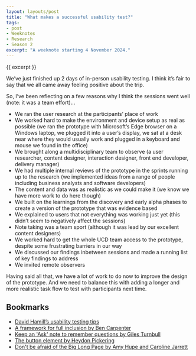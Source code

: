 ```yaml
---
layout: layouts/post
title: "What makes a successful usability test?"
tags:
- post
- Weeknotes
- Research
- Season 2
excerpt: "A weeknote starting 4 November 2024."
--- 
```


{{ excerpt }}

We’ve just finished up 2 days of in-person usability testing. I think it’s fair to say that we all came away feeling positive about the trip.

So, I’ve been reflecting on a few reasons why I think the sessions went well (note: it was a team effort)…

- We ran the user research at the participants’ place of work
- We worked hard to make the environment and device setup as real as possible (we ran the prototype with Microsoft’s Edge browser on a Windows laptop, we plugged it into a user’s display, we sat at a desk near where they would usually work and plugged in a keyboard and mouse we found in the office)
- We brought along a multidisciplinary team to observe (a user researcher, content designer, interaction designer, front end developer, delivery manager)
- We had multiple internal reviews of the prototype in the sprints running up to the research (we implemented ideas from a range of people including business analysts and software developers)
- The content and data was as realistic as we could make it (we know we have more work to do here though)
- We built on the learnings from the discovery and early alpha phases to create a version of the prototype that was evidence based
- We explained to users that not everything was working just yet (this didn’t seem to negatively affect the sessions)
- Note taking was a team sport (although it was lead by our excellent content designers)
- We worked hard to get the whole UCD team access to the prototype, despite some frustrating barriers in our way
- We discussed our findings inbetween sessions and made a running list of key findings to address
- We invited remote observers

Having said all that, we have a lot of work to do now to improve the design of the prototype. And we need to balance this with adding a longer and more realistic task flow to test with participants next time.

## Bookmarks

- [David Hamill’s usability testing tips](https://david-hamill.medium.com/usability-testing-tips-a7960b987fe8)
- [A framework for full inclusion by Ben Carpenter](https://medium.com/the-service-gazette/a-framework-for-full-inclusion-ba24fac5e931)
- [Keep an 'Ask' note to remember questions by Giles Turnbull](https://gilest.org/ask-note.html)
- [The button element by Heydon Pickering](https://heydonworks.com/article/the-button-element/)
- [Don't be afraid of the Big Long Page by Amy Hupe and Caroline Jarrett](https://amyhupe.co.uk/articles/dont-be-afraid-of-the-big-long-page/)
